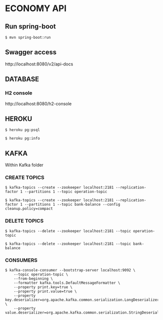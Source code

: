 # ECONOMY API

## Run spring-boot

```
$ mvn spring-boot:run
```

## Swagger access

http://localhost:8080/v2/api-docs

## DATABASE

### H2 console

http://localhost:8080/h2-console

## HEROKU

```
$ heroku pg:psql
```

```
$ heroku pg:info
```


## KAFKA

Within Kafka folder

### CREATE TOPICS

```
$ kafka-topics --create --zookeeper localhost:2181 --replication-factor 1 --partitions 1 --topic operation-topic
```

```
$ kafka-topics --create --zookeeper localhost:2181 --replication-factor 1 --partitions 1 --topic bank-balance --config cleanup.policy=compact
```

### DELETE TOPICS

```
$ kafka-topics --delete --zookeeper localhost:2181 --topic operation-topic
```

```
$ kafka-topics --delete --zookeeper localhost:2181 --topic bank-balance
```

### CONSUMERS

```
$ kafka-console-consumer --bootstrap-server localhost:9092 \
    --topic operation-topic \
    --from-beginning \
    --formatter kafka.tools.DefaultMessageFormatter \
    --property print.key=true \
    --property print.value=true \
    --property key.deserializer=org.apache.kafka.common.serialization.LongDeserializer \
    --property value.deserializer=org.apache.kafka.common.serialization.StringDeserializer
```